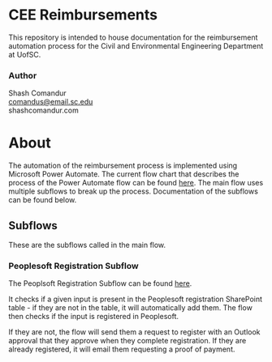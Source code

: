 # CEE Reimbursements
This repository is intended to house documentation for the reimbursement automation process for the 
Civil and Environmental Engineering Department at UofSC.

### Author
Shash Comandur  
comandus@email.sc.edu  
shashcomandur.com

# About
The automation of the reimbursement process is implemented using Microsoft Power Automate. The current
flow chart that describes the process of the Power Automate flow can be found [here](cee-reimb-flowchart-v2.pdf). 
The main flow uses multiple subflows to break up the process. Documentation of the subflows can be found below.

## Subflows
These are the subflows called in the main flow.

### Peoplesoft Registration Subflow
The Peoplsoft Registration Subflow can be found [here](https://us.flow.microsoft.com/manage/environments/Default-4b2a4b19-d135-420e-8bb2-b1cd238998cc/flows/274a752a-1e2c-4ee1-816e-fd17c66e802e/details). 

It checks if a given input is present in the Peoplesoft registration SharePoint table - if they are not in the
table, it will automatically add them. The flow then checks if the input is registered in Peoplesoft. 

If they are not, the flow will send them a request to register with an Outlook approval that they approve when
they complete registration. If they are already registered, it will email them requesting a proof of payment.  